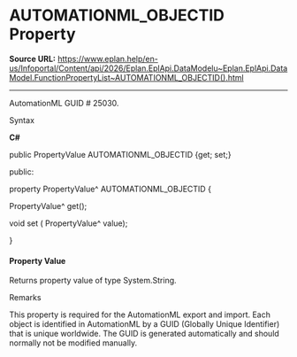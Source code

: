 # AUTOMATIONML_OBJECTID Property

**Source URL:** https://www.eplan.help/en-us/Infoportal/Content/api/2026/Eplan.EplApi.DataModelu~Eplan.EplApi.DataModel.FunctionPropertyList~AUTOMATIONML_OBJECTID().html

---

AutomationML GUID # 25030.

Syntax

**C#**



public PropertyValue AUTOMATIONML_OBJECTID {get; set;}

public:

property PropertyValue^ AUTOMATIONML_OBJECTID {

   PropertyValue^ get();

   void set (    PropertyValue^ value);

}


#### Property Value

Returns property value of type System.String.

Remarks

This property is required for the AutomationML export and import. Each object is identified in AutomationML by a GUID (Globally Unique Identifier) that is unique worldwide. The GUID is generated automatically and should normally not be modified manually.
